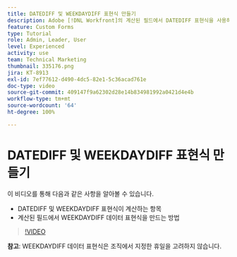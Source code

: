 ```yaml
---
title: DATEDIFF 및 WEEKDAYDIFF 표현식 만들기
description: Adobe [!DNL Workfront]의 계산된 필드에서 DATEDIFF 표현식을 사용하고 만드는 방법을 알아봅니다.
feature: Custom Forms
type: Tutorial
role: Admin, Leader, User
level: Experienced
activity: use
team: Technical Marketing
thumbnail: 335176.png
jira: KT-8913
exl-id: 7ef77612-d490-4dc5-82e1-5c36acad761e
doc-type: video
source-git-commit: 409147f9a62302d28e14b834981992a0421d4e4b
workflow-type: tm+mt
source-wordcount: '64'
ht-degree: 100%

---
```


# DATEDIFF 및 WEEKDAYDIFF 표현식 만들기

이 비디오를 통해 다음과 같은 사항을 알아볼 수 있습니다.

* DATEDIFF 및 WEEKDAYDIFF 표현식이 계산하는 항목
* 계산된 필드에서 WEEKDAYDIFF 데이터 표현식을 만드는 방법

>[!VIDEO](https://video.tv.adobe.com/v/335176/?quality=12&learn=on)

**참고**: WEEKDAYDIFF 데이터 표현식은 조직에서 지정한 휴일을 고려하지 않습니다.
